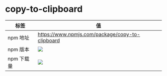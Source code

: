 # copy-to-clipboard

| 标签       | 值                                                   |
| ---------- | ---------------------------------------------------- |
| npm 地址   | https://www.npmjs.com/package/copy-to-clipboard      |
| npm 版本   | ![](https://img.shields.io/npm/v/copy-to-clipboard)  |
| npm 下载量 | ![](https://img.shields.io/npm/dw/copy-to-clipboard) |
